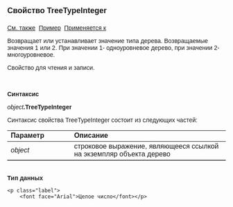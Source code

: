 ﻿<html>
<head>
<title>Дерево\DisableDocFunctions</title>
</head>

<body>

<p><strong><font size="4" face="Arial">Свойство TreeTypeInteger<br>
<br>
</font></strong><font face="Arial"><a href="../Astree.html">См. также</a>&nbsp;
<a href="../../Examples/E_AsTree.html">Пример</a>&nbsp; <a href="../Astree.html">
Применяется к</a></font></p>

<p><font face="Arial">Возвращает или устанавливает 
        значение типа дерева. Возвращаемые значения 1 или 2. При значении 1- 
    одноуровневое дерево, при значении 2- многоуровневое. </font></p>

<p><font face="Arial">Свойство для чтения и записи.</font></p>

<p class="label">&nbsp;</p>

<p class="label"><font face="Arial"><b>Синтаксис</b></font></p>

<p><font face="Arial"><em>object</em><strong>.TreeTypeInteger </strong></font></p>

<p><font face="Arial">Синтаксис свойства TreeTypeInteger<strong> </strong>
состоит из следующих частей:</font></p>

<table border="1" cellPadding="5" cols="2" frame="below" rules="rows">
<TBODY>
  <tr vAlign="top">
    <td class="label" width="29%"><font face="Arial"><b>Параметр</b></font></td>
    <td class="label" width="71%"><font face="Arial"><strong>Описание</strong></font></td>
  </tr>
  <tr>
    <td width="29%"><font face="Arial"><em>object</em></font></td>
    <td width="71%"><font face="Arial">строковое выражение, являющееся 
	ссылкой на экземпляр объекта дерево</font></td>
  </tr>
</TBODY>
</table>

<p class="label"><font face="Arial"><b><br>
    Тип данных</b></font></p>

    <p class="label">
        <font face="Arial">Целое число</font></p>
</body>
</html>
